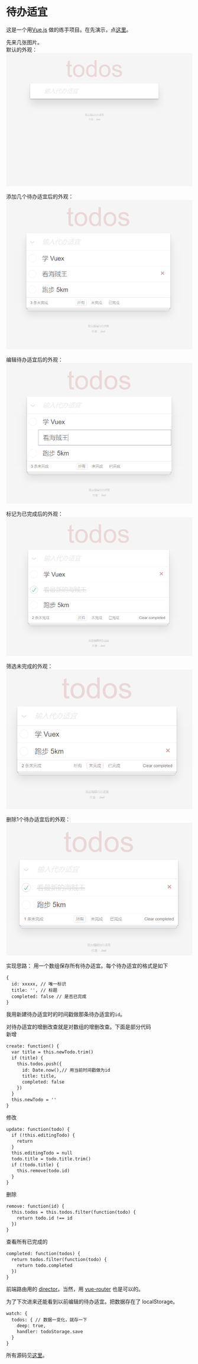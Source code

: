 # 待办适宜
这是一个用[Vue.js](https://cn.vuejs.org/) 做的练手项目。在先演示，点[这里](https://iamjoel.github.io/todolist/)。

先来几张图片。  
默认的外观：  
![](showcase/init.png)

添加几个待办适宜后的外观：  
![](showcase/add.png)

编辑待办适宜后的外观：  
![](showcase/edit.png)

标记为已完成后的外观：  
![](showcase/mark-it-done.png)

筛选未完成的外观：  
![](showcase/filter.png)

删除1个待办适宜后的外观：  
![](showcase/removed.png)

实现思路：
用一个数组保存所有待办适宜。每个待办适宜的格式是如下
```
{
  id: xxxxx, // 唯一标识
  title: '', // 标题
  completed: false // 是否已完成
}
```

我用新建待办适宜时的时间戳做那条待办适宜的`id`。

对待办适宜的增删改查就是对数组的增删改查。下面是部分代码  
新增
```
create: function() {
  var title = this.newTodo.trim()
  if (title) {
    this.todos.push({
      id: Date.now(),// 用当前时间戳做为id
      title: title,
      completed: false
    })
  }
  this.newTodo = ''
}
```

修改
```
update: function(todo) {
  if (!this.editingTodo) {
    return
  }
  this.editingTodo = null
  todo.title = todo.title.trim()
  if (!todo.title) {
    this.remove(todo.id)
  }
}
```

删除
```
remove: function(id) {
  this.todos = this.todos.filter(function(todo) {
    return todo.id !== id
  })
}
```

查看所有已完成的
```
completed: function(todos) {
  return todos.filter(function(todo) {
    return todo.completed
  })
}
```

前端路由用的 [director](https://github.com/flatiron/director)。当然，用 [vue-router](https://router.vuejs.org/zh-cn/index.html) 也是可以的。

为了下次进来还能看到以前编辑的待办适宜。把数据存在了 localStorage。
```
watch: {
  todos: { // 数据一变化，就存一下
    deep: true,
    handler: todoStorage.save
  }
}
```

所有源码见[这里](https://github.com/iamjoel/todolist)。

